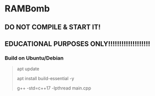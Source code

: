 # RAMBomb
## DO NOT COMPILE &amp; START IT!
## EDUCATIONAL PURPOSES ONLY!!!!!!!!!!!!!!!!!!!

### Build on Ubuntu/Debian

> apt update
>
> apt install build-essential -y
>
> g++ -std=c++17 -lpthread main.cpp
